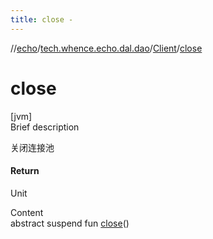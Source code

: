 ```yaml
---
title: close -
---
```

//[echo](../../index.md)/[tech.whence.echo.dal.dao](../index.md)/[Client](index.md)/[close](close.md)



# close  
[jvm]  
Brief description  


关闭连接池



#### Return  


Unit

  
Content  
abstract suspend fun [close](close.md)()  



